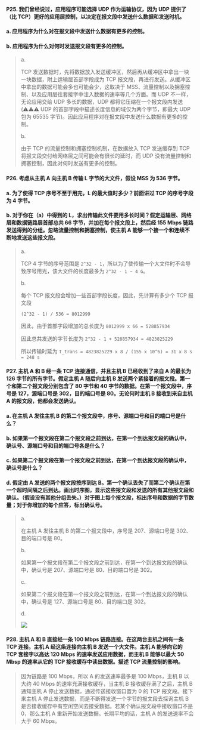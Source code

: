 #### P25. 我们曾经说过，应用程序可能选择 UDP 作为运输协议，因为 UDP 提供了（比 TCP）更好的应用层控制，以决定在报文段中发送什么数据和发送时机。
#### a. 应用程序为什么对在报文段中发送什么数据有更多的控制。
#### b. 应用程序为什么对何时发送报文段有更多的控制。

> a.
> 
> TCP 发送数据时，先将数据放入发送缓冲区，然后再从缓冲区中拿出一块一块数据，附上运输层首部字段成为 TCP 报文段，再进行发送。从缓冲区中拿出的数据可能会多也可能会少，这取决于 MSS、流量控制以及拥塞控制、以及应用层往套接字中注入数据的速率等几个方面。而 UDP 不一样，无论应用交给 UDP 多长的数据，UDP 都将它压缩在一个报文段内发送(⚠️⚠️⚠️ UDP 的首部字段中描述长度信息的域仅为两个字节，即最大 UDP 包为 65535 字节)。因此应用程序对在报文段中发送什么数据有更多的控制。
> 
> b.
> 
> 由于 TCP 的流量控制和拥塞控制机制，在数据放入 TCP 发送缓存到 TCP 将报文段交付给网络层之间可能会有很长的延时，而 UDP 没有流量控制和拥塞控制，因此对何时发送有更多的控制。

#### P26. 考虑从主机 A 向主机 B 传输 L 字节的大文件，假设 MSS 为 536 字节。
#### a. 为了使得 TCP 序号不至于用完，L 的最大值时多少？前面讲过 TCP 的序号字段为 4 字节。
#### b. 对于你在（a）中得到的 L，求出传输此文件要用多长时间？假定运输层、网络层和数据链路层首部总共 66 字节，并加在每个报文段上，然后经 155 Mbps 链路发送得到的分组。忽略流量控制和拥塞控制，使主机 A 能够一个接一个和连续不断地发送这些报文段。

> a.
> 
> TCP 4 字节的序号范围是 `2^32 - 1`，所以为了使传输一个大文件时不会导致序号用光，该大文件的长度最多为 `2^32 - 1 ~ 4 G`。
> 
> b.
> 
> 每个 TCP 报文段会增加一些首部字段长度，因此，先计算有多少个 TCP 报文段
> 
> `(2^32 - 1) / 536 = 8012999`
> 
> 因此，由于首部字段增加的总长度为 `8012999 x 66 = 528857934`
> 
> 因此总共发送的字节长度为 `2^32 - 1 + 528857934 = 4823825229`
> 
> 所以传输时延为 `T_trans = 4823825229 x 8 / (155 x 10^6) = 31 x 8 s = 248 s`

#### P27. 主机 A 和 B 经一条 TCP 连接通信，并且主机 B 已经收到了来自 A 的最长为 126 字节的所有字节。假定主机 A 随后向主机 B 发送两个紧接着的报文段。第一个和第二个报文段分别包含了 80 字节和 40 字节的数据。在第一个报文段中，序号是 127，源端口号是 302，目的端口号是 80。无论何时主机 B 接收到来自主机 A 的报文段，他都会发送确认。
#### a. 在主机 A 发往主机 B 的第二个报文段中，序号、源端口号和目的端口号是什么？
#### b. 如果第一个报文段在第二个报文段之前到达，在第一个到达报文段的确认中，确认号、源端口号和目的端口号各是什么？
#### c. 如果第二个报文段在第一个报文段之前到达，在第一个到达报文段的确认中，确认号是什么？
#### d. 假定由 A 发送的两个报文段按序到达 B。第一个确认丢失了而第二个确认在第一个超时间隔之后到达。画出时序图，显示这些报文段和发送的所有其他报文段和确认。（假设没有其他分组丢失。）对于图上每个报文段，标出序号和数据的字节数量；对于你增加的每个应答，标出确认号。

> a.
> 
> 在主机 A 发往主机 B 的第二个报文段中，序号是 207、源端口号是 302、目的端口号是 80。
> 
> b.
> 
> 如果第一个报文段在第二个报文段之前到达，在第一个到达报文段的确认中，确认号是 207、源端口号是 80、目的端口号是 302。
> 
> c.
> 
> 如果第二个报文段在第一个报文段之前到达，在第一个到达报文段的确认中，确认号是 127、源端口号是 80、目的端口是 302。
> 
> d.
> 
> ![](https://github.com/YangXiaoHei/Networking/blob/master/计算机网络自顶向下/03%20运输层/images/p27.png)

#### P28. 主机 A 和 B 直接经一条 100 Mbps 链路连接。在这两台主机之间有一条 TCP 连接。主机 A 经这条连接向主机 B 发送一个大文件。主机 A 能够向它的 TCP 套接字以高达 120 Mbps 的速率发送应用数据，而主机 B 能够以最大 50 Mbsp 的速率从它的 TCP 接收缓存中读出数据。描述 TCP 流量控制的影响。

> 因为链路是 100 Mbps，所以 A 的发送速率最多是 100 Mbps，主机 B 以大约 40 Mbps 的速率充满接收缓存，当主机 B 接收缓存满了之后，主机 B 通知主机 A 停止发送数据，通过传送接收窗口置为 0 的 TCP 报文段。接下来主机 A 停止发送数据，而是不断得发送一个字节的报文段去探询主机 B 是否接收缓存中有空闲空间去接受数据。若某个确认报文段中接收窗口不是 0，那么主机 A 重新开始发送数据。长期平均的话，主机 A 的发送速率不会大于 60 Mbps。
